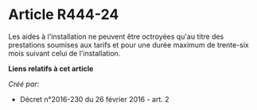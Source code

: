 # Article R444-24

Les aides à l'installation ne peuvent être octroyées qu'au titre des prestations soumises aux tarifs et pour une durée
maximum de trente-six mois suivant celui de l'installation.

**Liens relatifs à cet article**

_Créé par_:

  - Décret n°2016-230 du 26 février 2016 - art. 2
